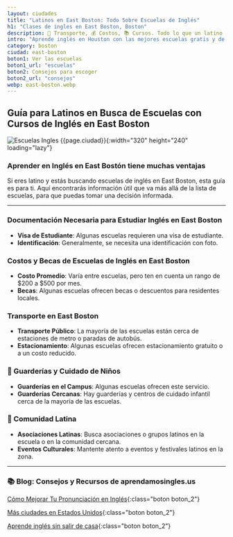 ```yaml
---
layout: ciudades
title: "Latinos en East Boston: Todo Sobre Escuelas de Inglés"
h1: "Clases de ingles en East Boston, Boston"
description: 🚌 Transporte, 💰 Costos, 📚 Cursos. Todo lo que un latino necesita saber para aprender inglés en East Boston. ¡Entra ya!
intro: "Aprende inglés en Houston con las mejores escuelas gratis y de pago."
category: boston
ciudad: east-boston
boton1: Ver las escuelas
boton1_url: "escuelas"
boton2: Consejos para escoger
boton2_url: "consejos"
webp: east-boston.webp
---
```

## Guía para Latinos en Busca de Escuelas con Cursos de Inglés en East Boston

![Escuelas Ingles {{page.ciudad}}]({{site.baseurl}}/img/{{page.webp}} "Clases inglés {{page.ciudad|capitalize}}"){:width="320" height="240" loading="lazy"}

### Aprender en Inglés en East Bostón tiene muchas ventajas

Si eres latino y estás buscando escuelas de inglés en East Boston, esta guía es para ti. Aquí encontrarás información útil que va más allá de la lista de escuelas, para que puedas tomar una decisión informada.

---

### Documentación Necesaria para Estudiar Inglés en East Boston

- **Visa de Estudiante**: Algunas escuelas requieren una visa de estudiante.
- **Identificación**: Generalmente, se necesita una identificación con foto.

### Costos y Becas de Escuelas de Inglés en East Boston

- **Costo Promedio**: Varía entre escuelas, pero ten en cuenta un rango de $200 a $500 por mes.
- **Becas**: Algunas escuelas ofrecen becas o descuentos para residentes locales.

### Transporte en East Boston

- **Transporte Público**: La mayoría de las escuelas están cerca de estaciones de metro o paradas de autobús.
- **Estacionamiento**: Algunas escuelas ofrecen estacionamiento gratuito o a un costo reducido.

### 👶 Guarderías y Cuidado de Niños

- **Guarderías en el Campus**: Algunas escuelas ofrecen este servicio.
- **Guarderías Cercanas**: Hay guarderías y centros de cuidado infantil cerca de la mayoría de las escuelas.

### 🎉 Comunidad Latina

- **Asociaciones Latinas**: Busca asociaciones o grupos latinos en la escuela o en la comunidad cercana.
- **Eventos Culturales**: Mantente atento a eventos y festivales latinos en la zona.

---

### 📚 Blog: Consejos y Recursos de aprendamosingles.us

[Cómo Mejorar Tu Pronunciación en Inglés]({{'blog'|relative_url}}){:class="boton boton_2"}

[Más ciudades en Estados Unidos]({{'escuelas'|relative_url}}){:class="boton boton_2"}

 [Aprende inglés sin salir de casa]({{'clases-en-linea'|relative_url}}){:class="boton boton_2"}

